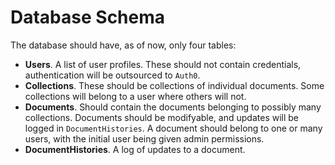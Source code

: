 Database Schema
===============================================================================

The database should have, as of now, only four tables:

- **Users**. A list of user profiles. These should not contain credentials,
  authentication will be outsourced to `Auth0`.
- **Collections**. These should be collections of individual documents. Some
  collections will belong to a user where others will not.
- **Documents**. Should contain the documents belonging to possibly many
  collections. Documents should be modifyable, and updates will be logged in
  `DocumentHistories`. A document should belong to one or many users, with
  the initial user being given admin permissions.
- **DocumentHistories**. A log of updates to a document.
